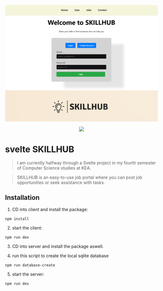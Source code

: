 <img src="./README-header-image.png" alt="" />
<p align="center">
<img src="https://badgen.net/badge/license/MIT/blue" />
</p>

# svelte SKILLHUB

> I am currently halfway through a Svelte project in my fourth semester of Computer Science studies at KEA.

> SKILLHUB is an easy-to-use job portal where you can post job opportunities or seek assistance with tasks. 

## Installation

1. CD into client and install the package:

```
npm install
```
2. start the client:

```
npm run dev
```

3. CD into server and install the package aswell.

4. run this script to create the local sqlite database

```
npm run database-create
```
5. start the server:
```
npm run dev
```